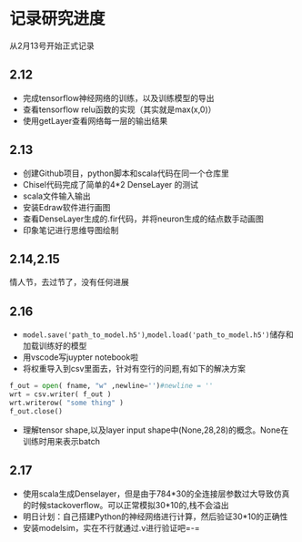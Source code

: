 # 记录研究进度

从2月13号开始正式记录

## 2.12

+ 完成tensorflow神经网络的训练，以及训练模型的导出
+ 查看tensorflow relu函数的实现（其实就是max(x,0)）
+ 使用getLayer查看网络每一层的输出结果
  
## 2.13

+ 创建Github项目，python脚本和scala代码在同一个仓库里
+ Chisel代码完成了简单的4*2 DenseLayer 的测试
+ scala文件输入输出
+ 安装Edraw软件进行画图
+ 查看DenseLayer生成的.fir代码，并将neuron生成的结点数手动画图
+ 印象笔记进行思维导图绘制

## 2.14,2.15

情人节，去过节了，没有任何进展

## 2.16

+ `model.save('path_to_model.h5')`,`model.load('path_to_model.h5')`储存和加载训练好的模型
+ 用vscode写juypter notebook啦
+ 将权重导入到csv里面去，针对有空行的问题,有如下的解决方案
  
```python
f_out = open( fname, "w" ,newline='')#newline = ''
wrt = csv.writer( f_out )
wrt.writerow( "some thing" )
f_out.close()
```

+ 理解tensor shape,以及layer input shape中(None,28,28)的概念。None在训练时用来表示batch

## 2.17

+ 使用scala生成Denselayer，但是由于784\*30的全连接层参数过大导致仿真的时候stackoverflow。可以正常模拟30\*10的,栈不会溢出
+ 明日计划：自己搭建Python的神经网络进行计算，然后验证30*10的正确性
+ 安装modelsim，实在不行就通过.v进行验证吧=-=